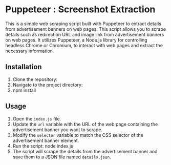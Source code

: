 #  Puppeteer : Screenshot Extraction
This is a simple web scraping script built with Puppeteer to extract details from advertisement banners on web pages.
This script allows you to scrape details such as redirection URL and image link from advertisement banners on web pages. It utilizes Puppeteer, a Node.js library for controlling headless Chrome or Chromium, to interact with web pages and extract the necessary information.
## Installation
1. Clone the repository:
2. Navigate to the project directory:
3. npm install
## Usage
1. Open the `index.js` file.
2. Update the `url` variable with the URL of the web page containing the advertisement banner you want to scrape.
3. Modify the `selector` variable to match the CSS selector of the advertisement banner element.
4. Run the script: node index.js
5. The script will scrape the details from the advertisement banner and save them to a JSON file named `details.json`.
 
